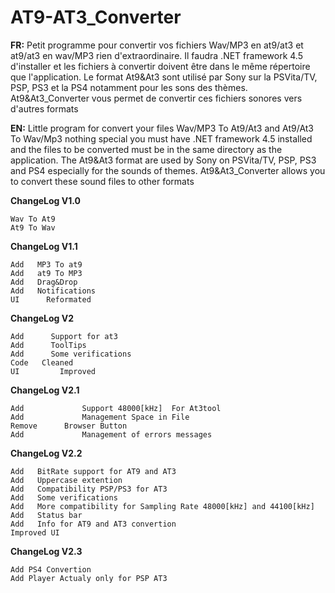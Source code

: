 # AT9-AT3_Converter

**FR:** Petit programme pour convertir vos fichiers Wav/MP3 en at9/at3 et at9/at3 en wav/MP3 rien d'extraordinaire. Il faudra .NET framework 4.5 d'installer et les fichiers à convertir
doivent être dans le même répertoire que l'application.
Le format At9&At3 sont utilisé par Sony sur la PSVita/TV, PSP, PS3 et la PS4 notamment pour les sons des thèmes.
At9&At3_Converter vous permet de convertir ces fichiers sonores vers d'autres formats


**EN:** Little program for convert your files Wav/MP3 To At9/At3 and At9/At3 To Wav/Mp3 nothing special you must have .NET framework 4.5 installed and the files to be converted must be in the same directory as the application.
The At9&At3 format are used by Sony on PSVita/TV, PSP, PS3 and PS4 especially for the sounds of themes.
At9&At3_Converter allows you to convert these sound files to other formats 


**ChangeLog V1.0**

    Wav To At9
    At9 To Wav

**ChangeLog  V1.1**

    Add   MP3 To at9
    Add   at9 To MP3
    Add   Drag&Drop
    Add   Notifications
    UI      Reformated

**ChangeLog  V2**

    Add      Support for at3
    Add      ToolTips
    Add      Some verifications
    Code   Cleaned
    UI         Improved      

**ChangeLog V2.1**

    Add             Support 48000[kHz]  For At3tool
    Add             Management Space in File
    Remove      Browser Button
    Add             Management of errors messages

**ChangeLog V2.2**

    Add   BitRate support for AT9 and AT3
    Add   Uppercase extention
    Add   Compatibility PSP/PS3 for AT3
    Add   Some verifications
    Add   More compatibility for Sampling Rate 48000[kHz] and 44100[kHz]
    Add   Status bar
    Add   Info for AT9 and AT3 convertion 
    Improved UI

**ChangeLog V2.3**

    Add PS4 Convertion
    Add Player Actualy only for PSP AT3

